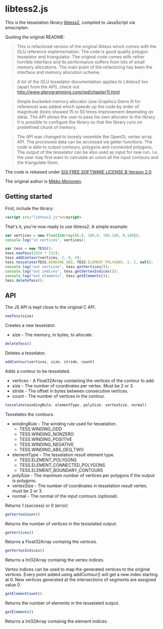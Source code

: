# libtess2.js

This is the tesselation library [libtess2](https://github.com/memononen/libtess2), compiled to JavaScript via emscripten.

Quoting the original README:

> This is refactored version of the original libtess which comes with the GLU reference implementation. The code is good quality polygon tesselator and triangulator. The original code comes with rather horrible interface and its performance suffers from lots of small memory allocations. The main point of the refactoring has been the interface and memory allocation scheme.

> A lot of the GLU tesselator documentation applies to Libtess2 too (apart from the API), check out http://www.glprogramming.com/red/chapter11.html

> Simple bucketed memory allocator (see Graphics Gems III for reference) was added which speeds up the code by order of magnitude (tests showed 15 to 50 times improvement depending on data). The API allows the user to pass his own allocator to the library. It is possible to configure the library so that the library runs on predefined chunk of memory.

> The API was changed to loosely resemble the OpenGL vertex array API. The processed data can be accessed via getter functions. The code is able to output contours, polygons and connected polygons. The output of the tesselator can be also used as input for new run. I.e. the user may first want to calculate an union all the input contours and the triangulate them.

The code is released under [SGI FREE SOFTWARE LICENSE B Version 2.0](http://oss.sgi.com/projects/FreeB/).

The original author is [Mikko Mononen](mailto:memon@inside.org).

## Getting started

First, include the library:

```html
<script src="libtess2.js"></script>
```

That's it, you're now ready to use libtess2. A simple example:

```js
var vertices = new Float32Array([0,0, 100,0, 100,100, 0,100]);
console.log("in vertices", vertices);

var tess = new TESS();
tess.newTess(1024 * 512);
tess.addContour(vertices, 2, 8, 4);
tess.tesselate(TESS.WINDING_ODD, TESS.ELEMENT_POLYGONS, 3, 2, null);
console.log("out vertices", tess.getVertices());
console.log("out indices", tess.getVertexIndices());
console.log("out elements", tess.getElements());
tess.deleteTess();
```

## API

The JS API is kept close to the original C API.

```js
newTess(size)
```
Creates a new tesselator.
* size - The memory, in bytes, to allocate.

```js
deleteTess()
```
Deletes a tesselator.

```js
addContour(vertices, size, stride, count)
```
Adds a contour to be tesselated.
* vertices - A Float32Array containing the vertices of the contour to add.
* size - The number of coordinates per vertex. Must be 2 or 3.
* stride - The offset in bytes between consecutive vertices.
* count - The number of vertices in the contour.

```js
tesselate(windingRule, elementType, polySize, vertexSize, normal)
```
Tesselates the contours.
* windingRule - The winding rule used for tesselation.
  * TESS.WINDING_ODD
  * TESS.WINDING_NONZERO
  * TESS.WINDING_POSITIVE
  * TESS.WINDING_NEGATIVE
  * TESS.WINDING_ABS_GEQ_TWO
* elementType - The tesselation result element type.
  * TESS.ELEMENT_POLYGONS
  * TESS.ELEMENT_CONNECTED_POLYGONS
  * TESS.ELEMENT_BOUNDARY_CONTOURS
* polySize - The maximum number of vertices per polygons if the output is polygons.
* vertexSize - The number of coordinates in tesselation result vertex, must be 2 or 3.
* normal - The normal of the input contours (optional).

Returns 1 (success) or 0 (error)

```js
getVertexCount()
```
Returns the number of vertices in the tesselated output.

```js
getVertices()
```
Returns a Float32Array containig the vertices.

```js
getVertexIndices()
```
Returns a Int32Array containig the vertex indices.

Vertex indices can be used to map the generated vertices to the original vertices.
Every point added using addContour() will get a new index starting at 0.
New vertices generated at the intersections of segments are assigned value 0.

```js
getElementCount()
```
Returns the number of elements in the tesselated output.

```js
getElements()
```
Returns a Int32Array containig the element indices.
